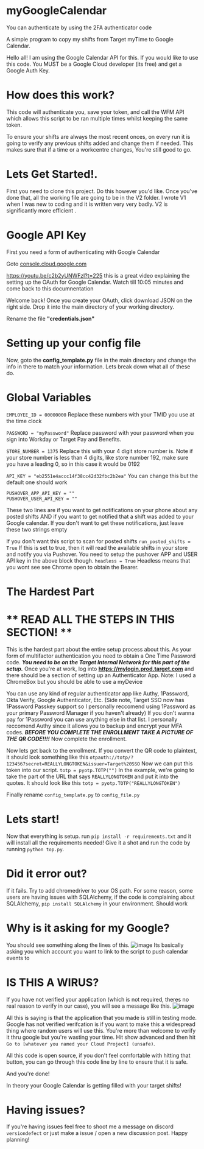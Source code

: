 # myGoogleCalendar

You can authenticate by using the 2FA authenticator code

A simple program to copy my shifts from Target myTime to Google Calendar. 

Hello all! I am using the Google Calendar API for this. If you would like to use this code. You MUST be a Google Cloud developer (its free) and get a Google Auth Key. 

# How does this work?

This code will authenticate you, save your token, and call the WFM API which allows this script to be ran multiple times whilst keeping the same token.

To ensure your shifts are always the most recent onces, on every run it is going to verify any previous shifts added and change them if needed. This makes sure that if a time or a workcentre changes, You're still good to go. 


# **Lets Get Started!**. 

First you need to clone this project. Do this however you'd like.
Once you've done that, all the working file are going to be in the V2 folder. I wrote V1 when I was new to coding and it is written very very badly. 
V2 is significantly more efficient . 

# **Google API Key**
First you need a form of authenticating with Google Calendar

Goto [console.cloud.google.com](https://console.cloud.google.com/)

https://youtu.be/c2b2yUNWFzI?t=225 this is a great video explaining the setting up the OAuth for Google Calendar. Watch till 10:05 minutes and come back to this documnentation 

Welcome back!
Once you create your OAuth, click download JSON on the right side. 
Drop it into the main directory of your working directory.

Rename the file **"credentials.json"**

# **Setting up your config file** 
Now, goto the **config_template.py** file in the main directory and change the info in there to match your information. Lets break down what all of these do. 


# Global Variables
```EMPLOYEE_ID = 00000000```
Replace these numbers with your TMID you use at the time clock

```PASSWORD = "myPassword"``` 
Replace password with your password when you sign into Workday or Target Pay and Benefits. 

```STORE_NUMBER = 1375```
Replace this with  your 4 digit store number is. 
Note if your store number is less than 4 digits, like store number 192, make sure you have a leading 0, so in this case it would be 0192

```API_KEY = "eb2551e4accc14f38cc42d32fbc2b2ea"```
You can change this but the default one should work

```
PUSHOVER_APP_API_KEY = ""
PUSHOVER_USER_API_KEY = ""
```
These two lines are if you want to get notifications on your phone about any posted shifts AND if you want to get notified that a shift was added to your Google calendar. 
If you don't want to get these notifications, just leave these two strings empty

If you don't want this script to scan for posted shifts
```run_posted_shifts = True``` 
If this is set to true, then it will read the available shifts in your store and notify you via Pushover. You need to setup the pushover APP and USER API key in the above block though. 
```headless = True``` 
Headless means that you wont see see Chrome open to obtain the Bearer.
# The Hardest Part

# ** READ ALL THE STEPS IN THIS SECTION! **

This is the hardest part about the entire setup process about this. As your form of multifactor authentication you need to obtain a One Time Password code. 
***You need to be on the Target Internal Network for this part of the setup.***
Once you're at work, log into **https://mylogin.prod.target.com** and there should be a section of setting up an Authenticator App.
Note: I used a ChromeBox but you should be able to use a myDevice

You can use any kind of regular authenticator app like Authy, 1Password, Okta Verify, Google Authenticator, Etc. 
(Side note, Target SSO now has 1Password Passkey support so I personally reccomend using 1Password as your primary Password Manager if you haven't already)
If you don't wanna pay for 1Password you can use anything else in that list. I personally reccomend Authy since it allows you to backup and encrypt your MFA codes. 
***BEFORE YOU COMPLETE THE ENROLLMENT TAKE A PICTURE OF THE QR CODE!!!!***
Now complete the enrollment.

Now lets get back to the enrollment. If you convert the QR code to plaintext, it should look something like this ```otpauth://totp/?1234567secret=REALLYLONGTOKEN&issuer=Target%20SSO``` 
Now we can put this token into our script. 
```totp = pyotp.TOTP("")```
In the example, we're going to take the part of the URL that says ```REALLYLONGTOKEN``` and put it into the quotes. 
It should look like this ```totp = pyotp.TOTP("REALLYLONGTOKEN")```

Finally rename ```config_template.py``` to ```config_file.py``` 

# Lets start!
Now that everything is setup. run ```pip install -r requirements.txt``` and it will install all the requirements needed!
Give it a shot and run the code by running ```python top.py```. 

# Did it error out? 
If it fails. Try to add chromedriver to your OS path.
For some reason, some users are having issues with SQLAlchemy, if the code is complaining about SQLAlchemy, ```pip install SQLAlchemy``` in your environment. Should work  

# Why is it asking for my Google?

You should see something along the lines of this. 
![image](https://github.com/user-attachments/assets/25518b7d-d259-47cb-8b08-6347f48330f2)
Its basically asking you which account you want to link to the script to push calendar events to 

# IS THIS A WIRUS?
If you have not verified your application (which is not required, theres no real reason to verify in our case), you will see a message like this. 
![image](https://github.com/user-attachments/assets/b54666f8-5209-4c61-8d9a-92295da0fe80)

All this is saying is that the application that you made is still in testing mode. Google has not verified verifcation is if you want to make this a widespread thing where random users will use this. You're more than welcome to verify it thru google but you're wasting your time. Hit show advanced and then hit ```Go to [whatever you named your Cloud Project] (unsafe)```. 

All this code is open source, if you don't feel comfortable with hitting that button, you can go through this code line by line to ensure that it is safe. 

And you're done!

In theory your Google Calendar is getting filled with your target shifts!


# Having issues?
If you're having issues feel free to shoot me a message on discord ```versiondefect``` or just make a issue / open a new discussion post. 
Happy planning!
